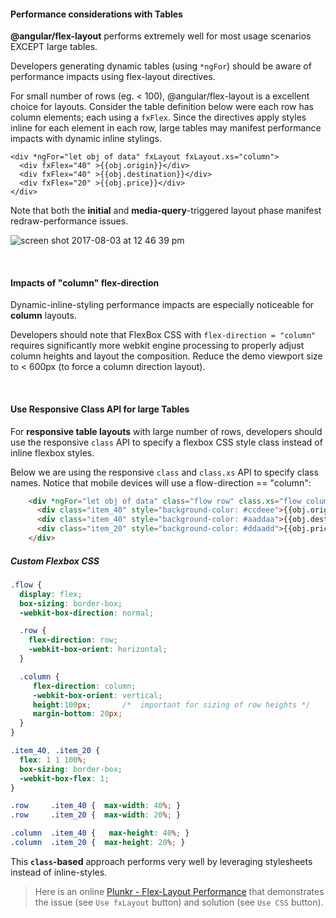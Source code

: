 #### Performance considerations with Tables

**@angular/flex-layout** performs extremely well for most usage scenarios EXCEPT large tables.

Developers generating dynamic tables (using `*ngFor`) should be aware of performance impacts using flex-layout directives. 

For small number of rows (eg. < 100), @angular/flex-layout is a excellent choice for layouts. Consider the table definition below were each row has column elements; each using a `fxFlex`. Since the directives apply styles inline for each element in each row, large tables may manifest performance impacts with dynamic inline stylings.

```
<div *ngFor="let obj of data" fxLayout fxLayout.xs="column">
  <div fxFlex="40" >{{obj.origin}}</div>
  <div fxFlex="40" >{{obj.destination}}</div>
  <div fxFlex="20" >{{obj.price}}</div>
</div>  
```

Note that both the **initial** and **media-query**-triggered layout phase manifest redraw-performance issues.

![screen shot 2017-08-03 at 12 46 39 pm](https://user-images.githubusercontent.com/210413/28935328-d1667e58-7849-11e7-8e2d-5983b4071a1d.png)

<br/>

#### Impacts of "column" flex-direction

Dynamic-inline-styling performance impacts are especially noticeable for **column** layouts. 

Developers should note that FlexBox CSS with `flex-direction = "column"` requires significantly more webkit engine processing to properly adjust column heights and layout the composition.  Reduce the demo viewport size to < 600px (to force a column direction layout).  

<br/>

#### Use Responsive Class API for large Tables

For **responsive table layouts** with large number of rows, developers should use the responsive `class` API to specify a flexbox CSS style class instead of inline flexbox styles. 

Below we are using the responsive `class` and `class.xs` API to specify class names. Notice that mobile devices will use a flow-direction == "column":

```html
    <div *ngFor="let obj of data" class="flow row" class.xs="flow column">
      <div class="item_40" style="background-color: #ccdeee">{{obj.origin}}</div>
      <div class="item_40" style="background-color: #aaddaa">{{obj.destination}}</div>
      <div class="item_20" style="background-color: #ddaadd">{{obj.price}}</div>
    </div>  
```

##### Custom Flexbox CSS  

```css  
.flow { 
  display: flex;  
  box-sizing: border-box;   
  -webkit-box-direction: normal;   

  .row { 
    flex-direction: row;      
    -webkit-box-orient: horizontal;   
  }

  .column { 
     flex-direction: column;   
     -webkit-box-orient: vertical;  
     height:100px;       /*  important for sizing of row heights */
     margin-bottom: 20px;   
  }
}

.item_40, .item_20 {  
  flex: 1 1 100%;   
  box-sizing: border-box;   
  -webkit-box-flex: 1; 
}

.row     .item_40 {  max-width: 40%; }
.row     .item_20 {  max-width: 20%; }

.column  .item_40 {   max-height: 40%; }
.column  .item_20 {  max-height: 20%; }
```

This **`class`-based** approach performs very well by leveraging stylesheets instead of inline-styles.  

> Here is an online [Plunkr - Flex-Layout Performance](https://plnkr.co/edit/s0Hkx4S9Xc830Kzoj48V?p=preview) that demonstrates the issue (see `Use fxLayout` button) and solution (see `Use CSS` button).